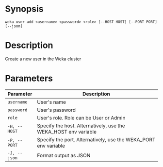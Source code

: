 # Synopsis

```weka user add <username> <password> <role> [--HOST HOST] [--PORT PORT] [--json]```

# Description

Create a new user in the Weka cluster

# Parameters

| Parameter | Description |
| --------- | ----------- |
| `username` | User's name |
| `password` | User's password |
| `role` | User's role. Role can be User or Admin |
| `-H, --HOST` | Specify the host. Alternatively, use the WEKA_HOST env variable |
| `-P, --PORT` | Specify the port. Alternatively, use the WEKA_PORT env variable |
| `-J, --json` | Format output as JSON |
